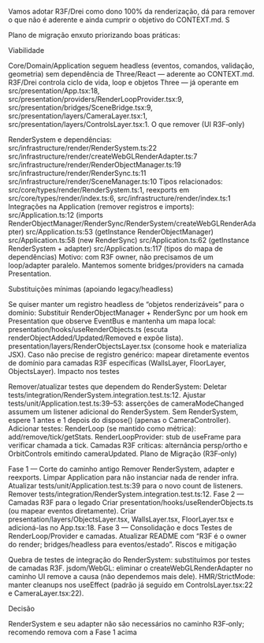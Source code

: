Vamos adotar R3F/Drei como dono 100% da renderização, dá para remover o que não é aderente e ainda cumprir o objetivo do CONTEXT.md. S

Plano de migração enxuto priorizando boas práticas:

Viabilidade

Core/Domain/Application seguem headless (eventos, comandos, validação, geometria) sem dependência de Three/React — aderente ao CONTEXT.md.
R3F/Drei controla ciclo de vida, loop e objetos Three — já operante em src/presentation/App.tsx:18, src/presentation/providers/RenderLoopProvider.tsx:9, src/presentation/bridges/SceneBridge.tsx:9, src/presentation/layers/CameraLayer.tsx:1, src/presentation/layers/ControlsLayer.tsx:1.
O que remover (UI R3F‑only)

RenderSystem e dependências:
src/infrastructure/render/RenderSystem.ts:22
src/infrastructure/render/createWebGLRenderAdapter.ts:7
src/infrastructure/render/RenderObjectManager.ts:19
src/infrastructure/render/RenderSync.ts:11
src/infrastructure/render/SceneManager.ts:10
Tipos relacionados: src/core/types/render/RenderSystem.ts:1, reexports em src/core/types/render/index.ts:6, src/infrastructure/render/index.ts:1
Integrações na Application (remover registros e imports):
src/Application.ts:12 (imports RenderObjectManager/RenderSync/RenderSystem/createWebGLRenderAdapter)
src/Application.ts:53 (getInstance RenderObjectManager)
src/Application.ts:58 (new RenderSync)
src/Application.ts:62 (getInstance RenderSystem + adapter)
src/Application.ts:117 (tipos do mapa de dependências)
Motivo: com R3F owner, não precisamos de um loop/adapter paralelo. Mantemos somente bridges/providers na camada Presentation.

Substituições mínimas (apoiando legacy/headless)

Se quiser manter um registro headless de “objetos renderizáveis” para o domínio:
Substituir RenderObjectManager + RenderSync por um hook em Presentation que observe EventBus e mantenha um mapa local:
presentation/hooks/useRenderObjects.ts (escuta renderObjectAdded/Updated/Removed e expõe lista).
presentation/layers/RenderObjectsLayer.tsx (consome hook e materializa JSX).
Caso não precise de registro genérico: mapear diretamente eventos de domínio para camadas R3F específicas (WallsLayer, FloorLayer, ObjectsLayer).
Impacto nos testes

Remover/atualizar testes que dependem do RenderSystem:
Deletar tests/integration/RenderSystem.integration.test.ts:12.
Ajustar tests/unit/Application.test.ts:39–53: asserções de cameraModeChanged assumem um listener adicional do RenderSystem. Sem RenderSystem, espere 1 antes e 1 depois do dispose() (apenas o CameraController).
Adicionar testes:
RenderLoop (se mantido como métrica): add/remove/tick/getStats.
RenderLoopProvider: stub de useFrame para verificar chamada a tick.
Camadas R3F críticas: alternância persp/ortho e OrbitControls emitindo cameraUpdated.
Plano de Migração (R3F‑only)

Fase 1 — Corte do caminho antigo
Remover RenderSystem, adapter e reexports. Limpar Application para não instanciar nada de render infra.
Atualizar tests/unit/Application.test.ts:39 para o novo count de listeners.
Remover tests/integration/RenderSystem.integration.test.ts:12.
Fase 2 — Camadas R3F para o legado
Criar presentation/hooks/useRenderObjects.ts (ou mapear eventos diretamente).
Criar presentation/layers/ObjectsLayer.tsx, WallsLayer.tsx, FloorLayer.tsx e adicioná-las no App.tsx:18.
Fase 3 — Consolidação e docs
Testes de RenderLoop/Provider e camadas.
Atualizar README com “R3F é o owner do render; bridges/headless para eventos/estado”.
Riscos e mitigação

Quebra de testes de integração do RenderSystem: substituímos por testes de camadas R3F.
jsdom/WebGL: eliminar o createWebGLRenderAdapter no caminho UI remove a causa (não dependemos mais dele).
HMR/StrictMode: manter cleanups nos useEffect (padrão já seguido em ControlsLayer.tsx:22 e CameraLayer.tsx:22).

Decisão

RenderSystem e seu adapter não são necessários no caminho R3F‑only; recomendo remova com a Fase 1 acima